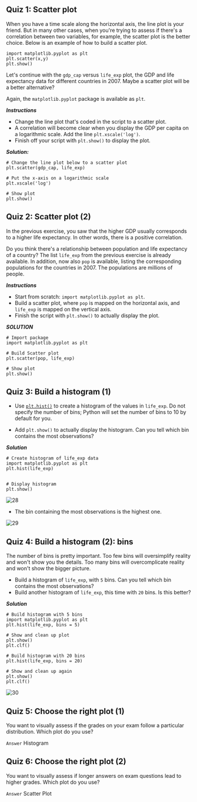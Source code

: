 ## Quiz 1: Scatter plot
When you have a time scale along the horizontal axis, the line plot is your friend. But in many other cases, when you're trying to assess if there's a correlation between two variables, for example, the scatter plot is the better choice. Below is an example of how to build a scatter plot.

```
import matplotlib.pyplot as plt
plt.scatter(x,y)
plt.show()
```

Let's continue with the ```gdp_cap``` versus ```life_exp``` plot, the GDP and life expectancy data for different countries in 2007. Maybe a scatter plot will be a better alternative?

Again, the ```matplotlib.pyplot``` package is available as ```plt```.

_**Instructions**_
- Change the line plot that's coded in the script to a scatter plot.
- A correlation will become clear when you display the GDP per capita on a logarithmic scale. Add the line ```plt.xscale('log')```.
- Finish off your script with ```plt.show()``` to display the plot.

***Solution:***

```
# Change the line plot below to a scatter plot
plt.scatter(gdp_cap, life_exp)
 
# Put the x-axis on a logarithmic scale
plt.xscale('log')
 
# Show plot
plt.show()
```

## Quiz 2: Scatter plot (2)
In the previous exercise, you saw that the higher GDP usually corresponds to a higher life expectancy. In other words, there is a positive correlation.

Do you think there's a relationship between population and life expectancy of a country? The list ```life_exp``` from the previous exercise is already available. In addition, now also ```pop``` is available, listing the corresponding populations for the countries in 2007. The populations are millions of people.

***Instructions***
- Start from scratch: ```import matplotlib.pyplot as plt```.
- Build a scatter plot, where ```pop``` is mapped on the horizontal axis, and ```life_exp``` is mapped on the vertical axis.
- Finish the script with ```plt.show()``` to actually display the plot.

***SOLUTION***

```
# Import package
import matplotlib.pyplot as plt
 
# Build Scatter plot
plt.scatter(pop, life_exp)
 
# Show plot
plt.show()
```

## Quiz 3: Build a histogram (1)
- Use [```plt.hist()```](https://matplotlib.org/stable/api/_as_gen/matplotlib.pyplot.hist.html) to create a histogram of the values in ```life_exp```. Do not specify the number of bins; Python will set the number of bins to 10 by default for you.

- Add ```plt.show()``` to actually display the histogram. Can you tell which bin contains the most observations?

***Solution***

```
# Create histogram of life_exp data
import matplotlib.pyplot as plt
plt.hist(life_exp)


# Display histogram
plt.show()
```

![28](https://user-images.githubusercontent.com/91827137/164701711-3fabea6d-dfa7-407a-bf0e-c293bc045035.PNG)

- The bin containing the most observations is the highest one.

![29](https://user-images.githubusercontent.com/91827137/164702657-0013caba-332d-4677-bd13-06b1b841cbe4.PNG)

## Quiz 4: Build a histogram (2): bins
The number of bins is pretty important. Too few bins will oversimplify reality and won't show you the details. Too many bins will overcomplicate reality and won't show the bigger picture.

- Build a histogram of ```life_exp```, with ```5``` bins. Can you tell which bin contains the most observations?
- Build another histogram of ```life_exp```, this time with ```20``` bins. Is this better?

***Solution***
```
# Build histogram with 5 bins
import matplotlib.pyplot as plt
plt.hist(life_exp, bins = 5)

# Show and clean up plot
plt.show()
plt.clf()

# Build histogram with 20 bins
plt.hist(life_exp, bins = 20)

# Show and clean up again
plt.show()
plt.clf()
```

![30](https://user-images.githubusercontent.com/91827137/164703250-a3627293-e26a-4ade-bfb6-5d2c5f78fe28.PNG)

## Quiz 5: Choose the right plot (1)
You want to visually assess if the grades on your exam follow a particular distribution. Which plot do you use?

```Answer``` Histogram

## Quiz 6: Choose the right plot (2)
You want to visually assess if longer answers on exam questions lead to higher grades. Which plot do you use?

```Answer``` Scatter Plot

